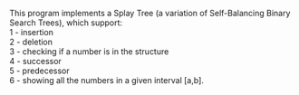 This program implements a Splay Tree (a variation of Self-Balancing Binary Search Trees), which support:\
1 - insertion\
2 - deletion\
3 - checking if a number is in the structure\
4 - successor\
5 - predecessor\
6 - showing all the numbers in a given interval [a,b].
